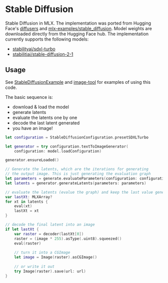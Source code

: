 #  Stable Diffusion

Stable Diffusion in MLX. The implementation was ported from Hugging Face's
[diffusers](https://huggingface.co/docs/diffusers/index) and 
[mlx-examples/stable_diffusion](https://github.com/ml-explore/mlx-examples/tree/main/stable_diffusion).
Model weights are downloaded directly from the Hugging Face hub. The implementation currently
supports the following models:

- [stabilityai/sdxl-turbo](https://huggingface.co/stabilityai/sdxl-turbo)
- [stabilitiai/stable-diffusion-2-1](https://huggingface.co/stabilityai/stable-diffusion-2-1)

## Usage

See [StableDiffusionExample](../../Applications/StableDiffusionExample) and
[image-tool](../../Tools/image-tool) for examples of using this code.

The basic sequence is:

- download & load the model
- generate latents
- evaluate the latents one by one
- decode the last latent generated
- you have an image!

```swift
let configuration = StableDiffusionConfiguration.presetSDXLTurbo

let generator = try configuration.textToImageGenerator(
    configuration: model.loadConfiguration)

generator.ensureLoaded()

// Generate the latents, which are the iterations for generating
// the output image. This is just generating the evaluation graph
let parameters = generate.evaluateParameters(configuration: configuration)
let latents = generator.generateLatents(parameters: parameters)

// evaluate the latents (evalue the graph) and keep the last value generated
var lastXt: MLXArray?
for xt in latents {
    eval(xt)
    lastXt = xt
}

// decode the final latent into an image
if let lastXt {
    var raster = decoder(lastXt[0])
    raster = (image * 255).asType(.uint8).squeezed()
    eval(raster)
    
    // turn it into a CGImage
    let image = Image(raster).asCGImage()
    
    // or write it out
    try Image(raster).save(url: url)
}
```

